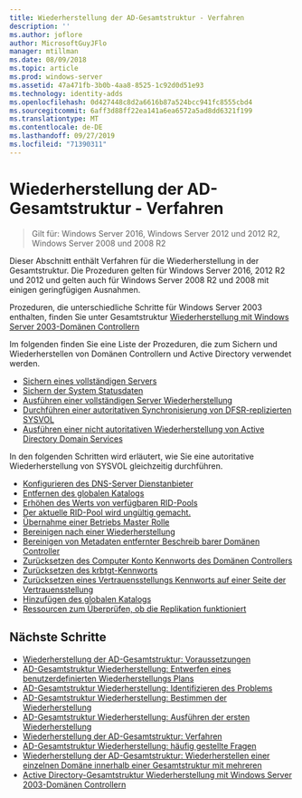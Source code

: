 ```yaml
---
title: Wiederherstellung der AD-Gesamtstruktur - Verfahren
description: ''
ms.author: joflore
author: MicrosoftGuyJFlo
manager: mtillman
ms.date: 08/09/2018
ms.topic: article
ms.prod: windows-server
ms.assetid: 47a471fb-3b0b-4aa8-8525-1c92d0d51e93
ms.technology: identity-adds
ms.openlocfilehash: 0d427448c8d2a6616b87a524bcc941fc8555cbd4
ms.sourcegitcommit: 6aff3d88ff22ea141a6ea6572a5ad8dd6321f199
ms.translationtype: MT
ms.contentlocale: de-DE
ms.lasthandoff: 09/27/2019
ms.locfileid: "71390311"
---
```

# <a name="ad-forest-recovery---procedures"></a>Wiederherstellung der AD-Gesamtstruktur - Verfahren

>Gilt für: Windows Server 2016, Windows Server 2012 und 2012 R2, Windows Server 2008 und 2008 R2

Dieser Abschnitt enthält Verfahren für die Wiederherstellung in der Gesamtstruktur. Die Prozeduren gelten für Windows Server 2016, 2012 R2 und 2012 und gelten auch für Windows Server 2008 R2 und 2008 mit einigen geringfügigen Ausnahmen.

Prozeduren, die unterschiedliche Schritte für Windows Server 2003 enthalten, finden Sie unter Gesamtstruktur [Wiederherstellung mit Windows Server 2003-Domänen Controllern](AD-Forest-Recovery-Windows-Server-2003.md)  

Im folgenden finden Sie eine Liste der Prozeduren, die zum Sichern und Wiederherstellen von Domänen Controllern und Active Directory verwendet werden.

- [Sichern eines vollständigen Servers](AD-Forest-Recovery-Backing-up-a-Full-Server.md)  
- [Sichern der System Statusdaten](AD-Forest-Recovery-Backing-up-System-State.md)  
- [Ausführen einer vollständigen Server Wiederherstellung](AD-Forest-Recovery-Perform-a-Full-Recovery.md)  
- [Durchführen einer autoritativen Synchronisierung von DFSR-replizierten SYSVOL](AD-Forest-Recovery-Authoritative-Recovery-SYSVOL.md)
- [Ausführen einer nicht autoritativen Wiederherstellung von Active Directory Domain Services](AD-Forest-Recovery-Nonauthoritative-Restore.md)  

In den folgenden Schritten wird erläutert, wie Sie eine autoritative Wiederherstellung von SYSVOL gleichzeitig durchführen.  

- [Konfigurieren des DNS-Server Dienstanbieter](AD-Forest-Recovery-Configure-DNS.md)  
- [Entfernen des globalen Katalogs](AD-Forest-Recovery-Remove-GC.md)  
- [Erhöhen des Werts von verfügbaren RID-Pools](AD-Forest-Recovery-Raise-RID-Pool.md)  
- [Der aktuelle RID-Pool wird ungültig gemacht.](AD-Forest-Recovery-Invaildate-RID-Pool.md)  
- [Übernahme einer Betriebs Master Rolle](AD-Forest-Recovery-Seizing-Operations-Master-Role.md)  
- [Bereinigen nach einer Wiederherstellung](AD-Forest-Recovery-Cleanup.md)
- [Bereinigen von Metadaten entfernter Beschreib barer Domänen Controller](AD-Forest-Recovery-Cleaning-Metadata.md)  
- [Zurücksetzen des Computer Konto Kennworts des Domänen Controllers](AD-Forest-Recovery-Reset-Computer-Account-DC.md)  
- [Zurücksetzen des krbtgt-Kennworts](AD-Forest-Recovery-Resetting-the-krbtgt-password.md)  
- [Zurücksetzen eines Vertrauensstellungs Kennworts auf einer Seite der Vertrauensstellung](AD-Forest-Recovery-Reset-Trust.md)  
- [Hinzufügen des globalen Katalogs](AD-Forest-Recovery-Add-GC.md)  
- [Ressourcen zum Überprüfen, ob die Replikation funktioniert](AD-Forest-Recovery-Verify-Replication.md)  

## <a name="next-steps"></a>Nächste Schritte

- [Wiederherstellung der AD-Gesamtstruktur: Voraussetzungen](AD-Forest-Recovery-Prerequisties.md)  
- [AD-Gesamtstruktur Wiederherstellung: Entwerfen eines benutzerdefinierten Wiederherstellungs Plans](AD-Forest-Recovery-Devising-a-Plan.md)  
- [AD-Gesamtstruktur Wiederherstellung: Identifizieren des Problems](AD-Forest-Recovery-Identify-the-Problem.md)
- [AD-Gesamtstruktur Wiederherstellung: Bestimmen der Wiederherstellung](AD-Forest-Recovery-Determine-how-to-Recover.md)
- [AD-Gesamtstruktur Wiederherstellung: Ausführen der ersten Wiederherstellung](AD-Forest-Recovery-Perform-initial-recovery.md)  
- [Wiederherstellung der AD-Gesamtstruktur: Verfahren](AD-Forest-Recovery-Procedures.md)  
- [AD-Gesamtstruktur Wiederherstellung: häufig gestellte Fragen](AD-Forest-Recovery-FAQ.md)  
- [Wiederherstellung der AD-Gesamtstruktur: Wiederherstellen einer einzelnen Domäne innerhalb einer Gesamtstruktur mit mehreren](AD-Forest-Recovery-Single-Domain-in-Multidomain-Recovery.md)  
- [Active Directory-Gesamtstruktur Wiederherstellung mit Windows Server 2003-Domänen Controllern](AD-Forest-Recovery-Windows-Server-2003.md) 
